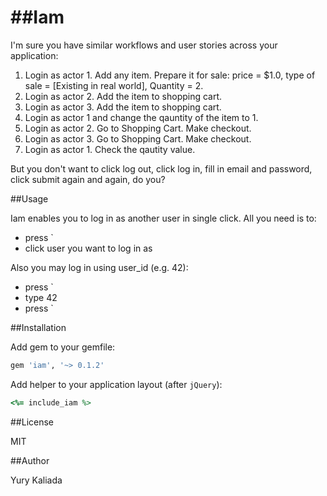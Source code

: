 ##Iam
===

I'm sure you have similar workflows and user stories across your application:

1. Login as actor 1. Add any item. Prepare it for sale: price = $1.0, type of sale = [Existing in real world], Quantity = 2.
2. Login as actor 2. Add the item to shopping cart.
3. Login as actor 3. Add the item to shopping cart.
4. Login as actor 1 and change the qauntity of the item to 1.
5. Login as actor 2. Go to Shopping Cart. Make checkout.
6. Login as actor 3. Go to Shopping Cart. Make checkout.
7. Login as actor 1. Check the qautity value.

But you don't want to click log out, click log in, fill in email and password, click submit again and again, do you?

##Usage

Iam enables you to log in as another user in single click. All you need is to:

* press `
* click user you want to log in as

Also you may log in using user_id (e.g. 42):

* press `
* type 42
* press `

##Installation

Add gem to your gemfile:

```ruby
gem 'iam', '~> 0.1.2'
```

Add helper to your application layout (after `jQuery`):

```ruby
<%= include_iam %>
```

##License

MIT

##Author

Yury Kaliada
